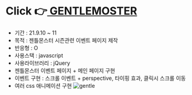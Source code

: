 # Click 👉<a href = 'https://awesomeyelim.github.io/GENTLEMOSTER/'> GENTLEMOSTER</a>
  - 기간 : 21.9.10 ~ 11
  - 목적 : 젠틀몬스터 시즌관련 이벤트 페이지 제작
  - 반응형 : O
  - 사용스택 : javascript
  - 사용라이브러리 : jQuery
  - 젠틀몬스터 이벤트 페이지 + 메인 페이지 구현
  - 이벤트 구현 : 스크롤 이벤트 + perspective, 타이핑 효과, 클릭시 스크롤 이동
  - 여러 css 애니메이션 구현
![gentle](https://user-images.githubusercontent.com/93499143/148843177-0393001a-ee6a-4b65-a34b-2f128b0b3562.gif)
